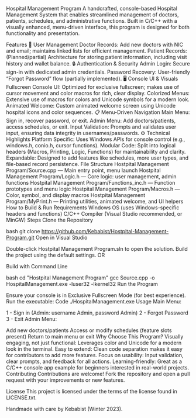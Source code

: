 Hospital Management Program
A handcrafted, console-based Hospital Management System that enables streamlined management of doctors, patients, schedules, and administrative functions. Built in C/C++ with a visually enhanced, menu-driven interface, this program is designed for both functionality and presentation.

Features
🏥 User Management
Doctor Records: Add new doctors with NIC and email; maintains linked lists for efficient management.
Patient Records: (Planned/partial) Architecture for storing patient information, including visit history and wallet balance.
🔒 Authentication & Security
Admin Login: Secure sign-in with dedicated admin credentials.
Password Recovery: User-friendly “Forgot Password” flow (partially implemented).
🖥️ Console UI & Visuals
Fullscreen Console UI: Optimized for exclusive fullscreen; makes use of cursor movement and color macros for rich, clear display.
Colorized Menus: Extensive use of macros for colors and Unicode symbols for a modern look.
Animated Welcome: Custom animated welcome screen using Unicode hospital icons and color sequences.
📋 Menu-Driven Navigation
Main Menu: Sign in, recover password, or exit.
Admin Menu: Add doctors/patients, access schedules, or exit.
Input Validation: Prompts and validates user input, ensuring data integrity in usernames/passwords.
⚙️ Technical Highlights
Platform Specific: Uses Windows APIs for console control (e.g., windows.h, conio.h, cursor functions).
Modular Code: Split into logical headers (Macros, Printing, Logic, Functions) for maintainability and clarity.
Expandable: Designed to add features like schedules, more user types, and file-based record persistence.
File Structure
Hostpital Management Program/Source.cpp — Main entry point, menu launch
Hostpital Management Program/Logic.h — Core logic: user management, admin functions
Hostpital Management Program/Functions_inc.h — Function prototypes and menu logic
Hostpital Management Program/Macros.h — Color, symbol, and display macros
Hostpital Management Program/MyPrint.h — Printing utilities, animated welcome, and UI helpers
How to Build & Run
Requirements
Windows OS (uses Windows-specific headers and functions)
C/C++ Compiler (Visual Studio recommended, or MinGW)
Steps
Clone the Repository

bash
git clone https://github.com/Kebabist/Hostpital-Management-Program.git
Open in Visual Studio

Double-click Hostpital Management Program.sln to open the solution.
Build the project using the default settings.
OR

Build with Command Line

bash
cd "Hostpital Management Program"
gcc Source.cpp -o HospitalManagement.exe -luser32 -lkernel32
Run the Program

Ensure your console is in Exclusive Fullscreen Mode (for best experience).
Run the executable:
Code
./HospitalManagement.exe
Usage
Main Menu:

1 - Sign in (Admin: username Admin, password Admin)
2 - Forgot Password
3 - Exit
Admin Menu:

Add new doctors/patients
Access or modify schedules (feature slots present)
Return to main menu or exit
Why Choose This Program?
Visually engaging, not just functional: Leverages color and Unicode for a modern look in the terminal.
Easy to extend: Clean code separation makes it easy for contributors to add more features.
Focus on usability: Input validation, clear prompts, and feedback for all actions.
Learning-friendly: Great as a C/C++ console app example for beginners interested in real-world projects.
Contributing
Contributions are welcome! Fork the repository and open a pull request with your improvements or new features.

License
This project is licensed under the terms of the license found in LICENSE.txt.

Handmade with care by Kebabist (Winter 2023).
